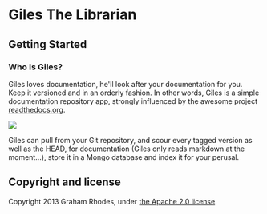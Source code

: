 # Giles The Librarian

## Getting Started

### Who Is Giles?
Giles loves documentation, he'll look after your documentation for you. Keep it versioned and in an orderly fashion.
In other words, Giles is a simple documentation repository app, strongly influenced by the awesome project [readthedocs.org](https://github.com/rtfd/readthedocs.org).

![](http://i.imgur.com/nsY5GyA.gif)

Giles can pull from your Git repository, and scour every tagged version as well as the HEAD, for documentation (Giles only reads markdown at the moment...), store it in a Mongo database and index it for your perusal.



## Copyright and license

Copyright 2013 Graham Rhodes, under [the Apache 2.0 license](LICENSE).
